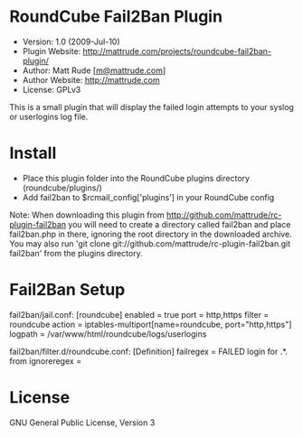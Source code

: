 RoundCube Fail2Ban Plugin
=========================

* Version: 1.0 (2009-Jul-10)
* Plugin Website: http://mattrude.com/projects/roundcube-fail2ban-plugin/
* Author: Matt Rude [m@mattrude.com]
* Author Website: http://mattrude.com
* License: GPLv3

This is a small plugin that will display the failed login attempts to your syslog or userlogins log file.

Install
=======

* Place this plugin folder into the RoundCube plugins directory (roundcube/plugins/)
* Add fail2ban to $rcmail_config['plugins'] in your RoundCube config

Note: When downloading this plugin from http://github.com/mattrude/rc-plugin-fail2ban you will need to create a directory called fail2ban and place fail2ban.php in there, ignoring the root directory in the downloaded archive.  You may also run 'git clone git://github.com/mattrude/rc-plugin-fail2ban.git fail2ban' from the plugins directory.

Fail2Ban Setup
==============
fail2ban/jail.conf:
  [roundcube]
  enabled  = true
  port     = http,https
  filter   = roundcube
  action   = iptables-multiport[name=roundcube, port="http,https"]
  logpath  = /var/www/html/roundcube/logs/userlogins

fail2ban/filter.d/roundcube.conf:
  [Definition]
  failregex = FAILED login for .*. from <HOST>
  ignoreregex =

License
=======
GNU General Public License, Version 3
